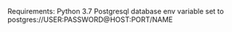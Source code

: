 Requirements:
Python 3.7
Postgresql database
env variable set to postgres://USER:PASSWORD@HOST:PORT/NAME